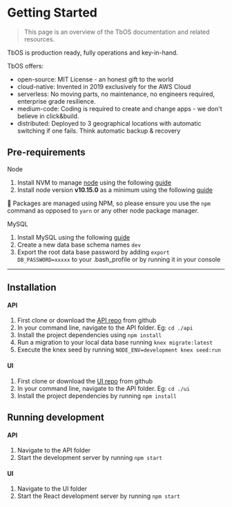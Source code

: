 # Getting Started
> This page is an overview of the TbOS documentation and related resources.

TbOS is production ready, fully operations and key-in-hand.

TbOS offers:
* open-source: MIT License - an honest gift to the world
* cloud-native: Invented in 2019 exclusively for the AWS Cloud
* serverless: No moving parts, no maintenance, no engineers required, enterprise grade resilience.
* medium-code: Coding is required to create and change apps - we don't believe in click&build.
* distributed: Deployed to 3 geographical locations with automatic switching if one fails. Think automatic backup & recovery

## Pre-requirements
Node
1. Install NVM to manage [node](https://nodejs.org/en/) using the following [guide](https://github.com/creationix/nvm#installation)
1. Install node version **v10.15.0** as a minimum using the following [guide](https://github.com/creationix/nvm#usage)

🤖 Packages are managed using NPM, so please ensure you use the `npm` command as opposed to `yarn` or any other node package manager.

MySQL
1. Install MySQL using the following [guide](https://dev.mysql.com/doc/mysql-osx-excerpt/5.7/en/osx-installation-pkg.html) 
1. Create a new data base schema names `dev` 
1. Export the root data base password by adding `export DB_PASSWORD=xxxxx` to your .bash_profile or by running it in your console
- - -

## Installation

#### API
1. First clone or download the [API repo](https://github.com/tbosys/api) from github
2. In your command line, navigate to the API folder. Eg: `cd ./api`
3. Install the project dependencies using `npm install`
4. Run a migration to your local data base running `knex migrate:latest`
5. Execute the knex seed by running `NODE_ENV=development knex seed:run`


#### UI
1. First clone or download the [UI repo](https://github.com/tbosys/admin-ui) from github
2. In your command line, navigate to the API folder. Eg: `cd ./ui`
3. Install the project dependencies by running `npm install`


## Running development

#### API
1. Navigate to the API folder
2. Start the development server by running `npm start`

#### UI
1. Navigate to the UI folder
2. Start the React development server by running `npm start`


